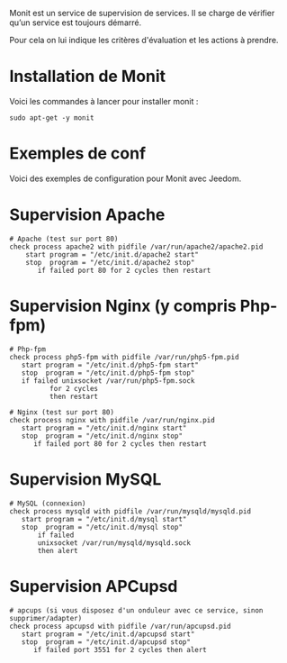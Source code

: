 Monit est un service de supervision de services. Il se charge de vérifier qu’un service est toujours démarré.

Pour cela on lui indique les critères d'évaluation et les actions à prendre.

Installation de Monit
=====================

Voici les commandes à lancer pour installer monit :

    sudo apt-get -y monit

Exemples de conf
================

Voici des exemples de configuration pour Monit avec Jeedom.

Supervision Apache
==================

    # Apache (test sur port 80)
    check process apache2 with pidfile /var/run/apache2/apache2.pid
        start program = "/etc/init.d/apache2 start"
        stop  program = "/etc/init.d/apache2 stop"
           if failed port 80 for 2 cycles then restart

Supervision Nginx (y compris Php-fpm)
=====================================

    # Php-fpm
    check process php5-fpm with pidfile /var/run/php5-fpm.pid
       start program = "/etc/init.d/php5-fpm start"
       stop  program = "/etc/init.d/php5-fpm stop"
       if failed unixsocket /var/run/php5-fpm.sock
              for 2 cycles
              then restart

    # Nginx (test sur port 80)
    check process nginx with pidfile /var/run/nginx.pid
       start program = "/etc/init.d/nginx start"
       stop  program = "/etc/init.d/nginx stop"
          if failed port 80 for 2 cycles then restart

Supervision MySQL
=================

    # MySQL (connexion)
    check process mysqld with pidfile /var/run/mysqld/mysqld.pid
       start program = "/etc/init.d/mysql start"
       stop  program = "/etc/init.d/mysql stop"
           if failed
           unixsocket /var/run/mysqld/mysqld.sock
           then alert

Supervision APCupsd
===================

    # apcups (si vous disposez d'un onduleur avec ce service, sinon supprimer/adapter)
    check process apcupsd with pidfile /var/run/apcupsd.pid
       start program = "/etc/init.d/apcupsd start"
       stop  program = "/etc/init.d/apcupsd stop"
          if failed port 3551 for 2 cycles then alert
